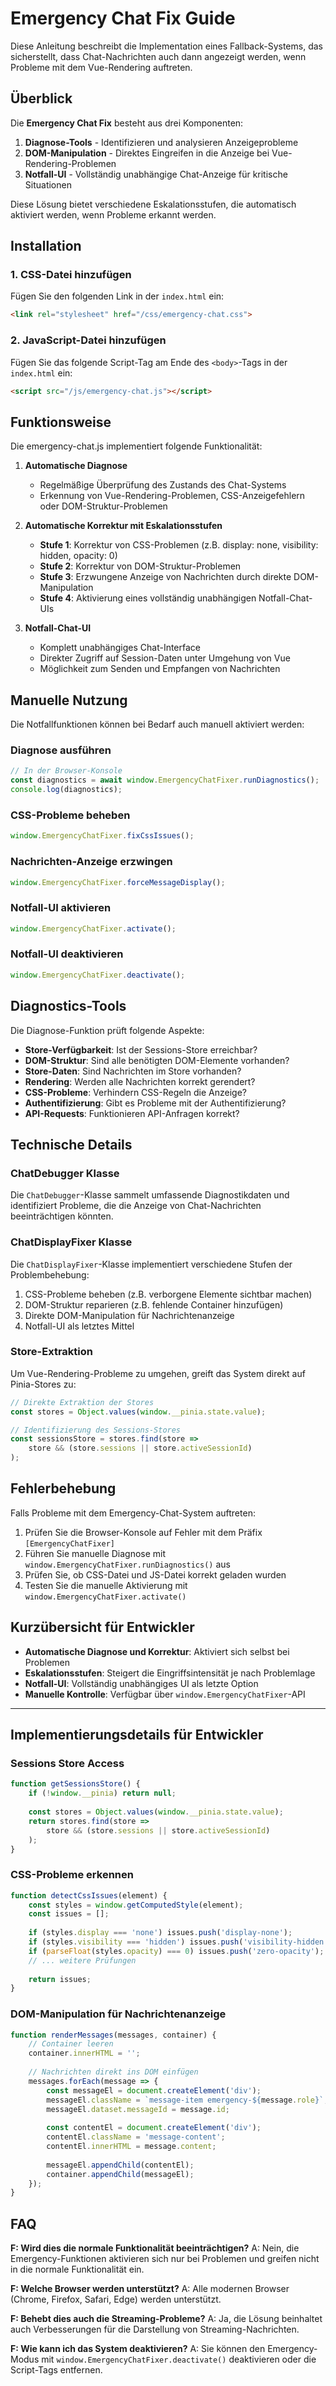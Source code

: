 # Emergency Chat Fix Guide

Diese Anleitung beschreibt die Implementation eines Fallback-Systems, das sicherstellt, dass Chat-Nachrichten auch dann angezeigt werden, wenn Probleme mit dem Vue-Rendering auftreten.

## Überblick

Die **Emergency Chat Fix** besteht aus drei Komponenten:

1. **Diagnose-Tools** - Identifizieren und analysieren Anzeigeprobleme
2. **DOM-Manipulation** - Direktes Eingreifen in die Anzeige bei Vue-Rendering-Problemen
3. **Notfall-UI** - Vollständig unabhängige Chat-Anzeige für kritische Situationen

Diese Lösung bietet verschiedene Eskalationsstufen, die automatisch aktiviert werden, wenn Probleme erkannt werden.

## Installation

### 1. CSS-Datei hinzufügen

Fügen Sie den folgenden Link in der `index.html` ein:

```html
<link rel="stylesheet" href="/css/emergency-chat.css">
```

### 2. JavaScript-Datei hinzufügen

Fügen Sie das folgende Script-Tag am Ende des `<body>`-Tags in der `index.html` ein:

```html
<script src="/js/emergency-chat.js"></script>
```

## Funktionsweise

Die emergency-chat.js implementiert folgende Funktionalität:

1. **Automatische Diagnose**
   - Regelmäßige Überprüfung des Zustands des Chat-Systems
   - Erkennung von Vue-Rendering-Problemen, CSS-Anzeigefehlern oder DOM-Struktur-Problemen

2. **Automatische Korrektur mit Eskalationsstufen**
   - **Stufe 1**: Korrektur von CSS-Problemen (z.B. display: none, visibility: hidden, opacity: 0)
   - **Stufe 2**: Korrektur von DOM-Struktur-Problemen
   - **Stufe 3**: Erzwungene Anzeige von Nachrichten durch direkte DOM-Manipulation
   - **Stufe 4**: Aktivierung eines vollständig unabhängigen Notfall-Chat-UIs

3. **Notfall-Chat-UI**
   - Komplett unabhängiges Chat-Interface
   - Direkter Zugriff auf Session-Daten unter Umgehung von Vue
   - Möglichkeit zum Senden und Empfangen von Nachrichten

## Manuelle Nutzung

Die Notfallfunktionen können bei Bedarf auch manuell aktiviert werden:

### Diagnose ausführen

```javascript
// In der Browser-Konsole
const diagnostics = await window.EmergencyChatFixer.runDiagnostics();
console.log(diagnostics);
```

### CSS-Probleme beheben

```javascript
window.EmergencyChatFixer.fixCssIssues();
```

### Nachrichten-Anzeige erzwingen

```javascript
window.EmergencyChatFixer.forceMessageDisplay();
```

### Notfall-UI aktivieren

```javascript
window.EmergencyChatFixer.activate();
```

### Notfall-UI deaktivieren

```javascript
window.EmergencyChatFixer.deactivate();
```

## Diagnostics-Tools

Die Diagnose-Funktion prüft folgende Aspekte:

- **Store-Verfügbarkeit**: Ist der Sessions-Store erreichbar?
- **DOM-Struktur**: Sind alle benötigten DOM-Elemente vorhanden?
- **Store-Daten**: Sind Nachrichten im Store vorhanden?
- **Rendering**: Werden alle Nachrichten korrekt gerendert?
- **CSS-Probleme**: Verhindern CSS-Regeln die Anzeige?
- **Authentifizierung**: Gibt es Probleme mit der Authentifizierung?
- **API-Requests**: Funktionieren API-Anfragen korrekt?

## Technische Details

### ChatDebugger Klasse

Die `ChatDebugger`-Klasse sammelt umfassende Diagnostikdaten und identifiziert Probleme, die die Anzeige von Chat-Nachrichten beeinträchtigen könnten.

### ChatDisplayFixer Klasse

Die `ChatDisplayFixer`-Klasse implementiert verschiedene Stufen der Problembehebung:

1. CSS-Probleme beheben (z.B. verborgene Elemente sichtbar machen)
2. DOM-Struktur reparieren (z.B. fehlende Container hinzufügen)
3. Direkte DOM-Manipulation für Nachrichtenanzeige
4. Notfall-UI als letztes Mittel

### Store-Extraktion

Um Vue-Rendering-Probleme zu umgehen, greift das System direkt auf Pinia-Stores zu:

```javascript
// Direkte Extraktion der Stores
const stores = Object.values(window.__pinia.state.value);

// Identifizierung des Sessions-Stores
const sessionsStore = stores.find(store => 
    store && (store.sessions || store.activeSessionId)
);
```

## Fehlerbehebung

Falls Probleme mit dem Emergency-Chat-System auftreten:

1. Prüfen Sie die Browser-Konsole auf Fehler mit dem Präfix `[EmergencyChatFixer]`
2. Führen Sie manuelle Diagnose mit `window.EmergencyChatFixer.runDiagnostics()` aus
3. Prüfen Sie, ob CSS-Datei und JS-Datei korrekt geladen wurden
4. Testen Sie die manuelle Aktivierung mit `window.EmergencyChatFixer.activate()`

## Kurzübersicht für Entwickler

- **Automatische Diagnose und Korrektur**: Aktiviert sich selbst bei Problemen
- **Eskalationsstufen**: Steigert die Eingriffsintensität je nach Problemlage
- **Notfall-UI**: Vollständig unabhängiges UI als letzte Option
- **Manuelle Kontrolle**: Verfügbar über `window.EmergencyChatFixer`-API

---

## Implementierungsdetails für Entwickler

### Sessions Store Access

```javascript
function getSessionsStore() {
    if (!window.__pinia) return null;
    
    const stores = Object.values(window.__pinia.state.value);
    return stores.find(store => 
        store && (store.sessions || store.activeSessionId)
    );
}
```

### CSS-Probleme erkennen

```javascript
function detectCssIssues(element) {
    const styles = window.getComputedStyle(element);
    const issues = [];
    
    if (styles.display === 'none') issues.push('display-none');
    if (styles.visibility === 'hidden') issues.push('visibility-hidden');
    if (parseFloat(styles.opacity) === 0) issues.push('zero-opacity');
    // ... weitere Prüfungen
    
    return issues;
}
```

### DOM-Manipulation für Nachrichtenanzeige

```javascript
function renderMessages(messages, container) {
    // Container leeren
    container.innerHTML = '';
    
    // Nachrichten direkt ins DOM einfügen
    messages.forEach(message => {
        const messageEl = document.createElement('div');
        messageEl.className = `message-item emergency-${message.role}`;
        messageEl.dataset.messageId = message.id;
        
        const contentEl = document.createElement('div');
        contentEl.className = 'message-content';
        contentEl.innerHTML = message.content;
        
        messageEl.appendChild(contentEl);
        container.appendChild(messageEl);
    });
}
```

## FAQ

**F: Wird dies die normale Funktionalität beeinträchtigen?**
A: Nein, die Emergency-Funktionen aktivieren sich nur bei Problemen und greifen nicht in die normale Funktionalität ein.

**F: Welche Browser werden unterstützt?**
A: Alle modernen Browser (Chrome, Firefox, Safari, Edge) werden unterstützt.

**F: Behebt dies auch die Streaming-Probleme?**
A: Ja, die Lösung beinhaltet auch Verbesserungen für die Darstellung von Streaming-Nachrichten.

**F: Wie kann ich das System deaktivieren?**
A: Sie können den Emergency-Modus mit `window.EmergencyChatFixer.deactivate()` deaktivieren oder die Script-Tags entfernen.